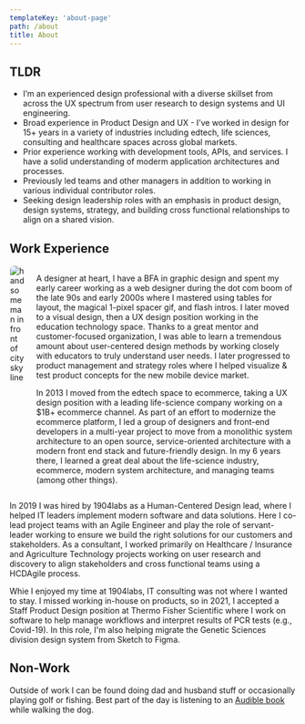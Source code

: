 ```yaml
---
templateKey: 'about-page'
path: /about
title: About
---
```

## TLDR
<ul>
<li>I’m an experienced design professional with a diverse skillset from across the UX spectrum from user research to design systems and UI engineering.</li>
<li>Broad experience in Product Design and UX - I’ve worked in design for 15+ years in a variety of industries including edtech, life sciences, consulting and healthcare spaces across global markets.</li>
<li>Prior experience working with development tools, APIs, and services. I have a solid understanding of moderm application architectures and processes.</li>
<li>Previously led teams and other managers in addition to working in various individual contributor roles. </li>
<li>Seeking design leadership roles with an emphasis in product design, design systems, strategy, and building cross functional relationships to align on a shared vision.</li>
</ul>


## Work Experience

<div class="columns is-centered has-margin-top-32">
  <div class="column is-6 has-text-centered">
    <img class="img" srcset="/img/me-shanghai.jpg" alt="handsome man in front of city skyline" style="border:1px solid #efefef; border-radius:8px"/>  
  </div>
  <div class="column is-6">
    <p>A designer at heart, I have a BFA in graphic design and spent my early career working as a web designer during the dot com boom of the late 90s and early 2000s where I mastered using tables for layout, the magical 1-pixel spacer gif, and flash intros. I later moved to a visual design, then a UX design position working in the education technology space. Thanks to a great mentor and customer-focused organization, I was able to learn a tremendous amount about user-centered design methods by working closely with educators to truly understand user needs. I later progressed to product management and strategy roles where I helped visualize & test product concepts for the new mobile device market.</p>  
    <p>In 2013 I moved from the edtech space to ecommerce, taking a UX design position with a leading life-science company working on a $1B+ ecommerce channel. As part of an effort to modernize the ecommerce platform, I led a group of designers and front-end developers in a multi-year project to move from a monolithic system architecture to an open source, service-oriented architecture with a modern front end stack and future-friendly design. In my 6 years there, I learned a great deal about the life-science industry, ecommerce, modern system architecture, and managing teams (among other things).</p>
  </div>
</div>

<p>In 2019 I was hired by 1904labs as a Human-Centered Design lead, where I helped IT leaders implement modern software and data solutions. Here I co-lead project teams with an Agile Engineer and play the role of servant-leader working to ensure we build the right solutions for our customers and stakeholders. As a consultant, I worked primarily on Healthcare / Insurance and Agriculture Technology projects working on user research and discovery to align stakeholders and cross functional teams using a HCDAgile process.</p>
    <p>Whie I enjoyed my time at 1904labs, IT consulting was not where I wanted to stay. I missed working in-house on products, so in 2021, I accepted a Staff Product Design position at Thermo Fisher Scientific where I work on software to help manage workflows and interpret results of PCR tests (e.g., Covid-19). In this role, I'm also helping migrate the Genetic Sciences division design system from Sketch to Figma.</p>







## Non-Work
Outside of work I can be found doing dad and husband stuff or occasionally playing golf or fishing. Best part of the day is listening to an [Audible book](https://book-next-gql.now.sh) while walking the dog.   


